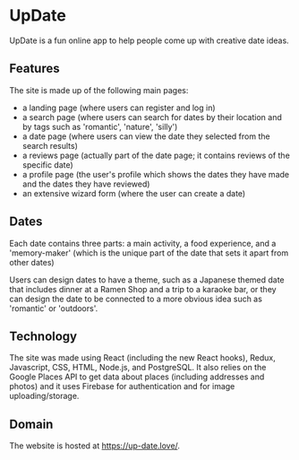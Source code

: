 # UpDate

UpDate is a fun online app to help people come up with creative date ideas.

## Features

The site is made up of the following main pages:
* a landing page (where users can register and log in) 
* a search page (where users can search for dates by their location and by tags such as 'romantic', 'nature', 'silly')
* a date page (where users can view the date they selected from the search results)
* a reviews page (actually part of the date page; it contains reviews of the specific date)
* a profile page (the user's profile which shows the dates they have made and the dates they have reviewed)
* an extensive wizard form (where the user can create a date)




## Dates

Each date contains three parts: a main activity, a food experience, and a 'memory-maker' (which is the unique part of the date that sets it apart from other dates)

Users can design dates to have a theme, such as a Japanese themed date that includes dinner at a Ramen Shop and a trip to a karaoke bar, or they can design the date to be connected to a more obvious idea such as 'romantic' or 'outdoors'.

## Technology

The site was made using React (including the new React hooks), Redux, Javascript, CSS, HTML, Node.js, and PostgreSQL. It also relies on the Google Places API to get data about places (including addresses and photos) and it uses Firebase for authentication and for image uploading/storage.

## Domain

The website is hosted at https://up-date.love/.